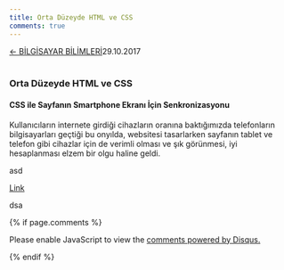 ```yaml
---
title: Orta Düzeyde HTML ve CSS
comments: true
---
```

<a href="../CSmain.html">&#8592; BİLGİSAYAR BİLİMLERİ</a><p2>29.10.2017</p2><br><br>
<html><head>
	<link rel="stylesheet" type="text/css" href="../markdownStyle.css">
	<link rel="icon" href="../coloricon.png">
	<link rel="stylesheet" href="../tomorrow-night.css">
	<script src="../highlight.pack.js"></script><script>hljs.initHighlightingOnLoad();</script>
</head></html>

### Orta Düzeyde HTML ve CSS 

#### CSS ile Sayfanın Smartphone Ekranı İçin Senkronizasyonu

Kullanıcıların internete girdiği cihazların oranına baktığımızda telefonların bilgisayarları geçtiği bu onyılda, websitesi tasarlarken sayfanın tablet ve telefon gibi cihazlar için de verimli olması ve şık görünmesi, iyi hesaplanması elzem bir olgu haline geldi.

<script id="dsq-count-scr" src="//caglayandemirci-github-io.disqus.com/count.js" async></script>

asd

<a href="http://foo.com/bar.html#disqus_thread">Link</a>

dsa

{% if page.comments %}
<div id="disqus_thread"></div>
<script>

/**
*  RECOMMENDED CONFIGURATION VARIABLES: EDIT AND UNCOMMENT THE SECTION BELOW TO INSERT DYNAMIC VALUES FROM YOUR PLATFORM OR CMS.
*  LEARN WHY DEFINING THESE VARIABLES IS IMPORTANT: https://disqus.com/admin/universalcode/#configuration-variables*/
/*
var disqus_config = function () {
this.page.url = PAGE_URL;  // Replace PAGE_URL with your page's canonical URL variable
this.page.identifier = PAGE_IDENTIFIER; // Replace PAGE_IDENTIFIER with your page's unique identifier variable
};
*/
(function() { // DON'T EDIT BELOW THIS LINE
var d = document, s = d.createElement('script');
s.src = 'https://caglayandemirci-github-io.disqus.com/embed.js';
s.setAttribute('data-timestamp', +new Date());
(d.head || d.body).appendChild(s);
})();
</script>
<noscript>Please enable JavaScript to view the <a href="https://disqus.com/?ref_noscript">comments powered by Disqus.</a></noscript>
                            
{% endif %} 